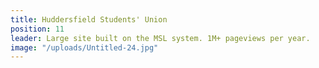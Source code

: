 ```yaml
---
title: Huddersfield Students' Union
position: 11
leader: Large site built on the MSL system. 1M+ pageviews per year.
image: "/uploads/Untitled-24.jpg"
---
```


